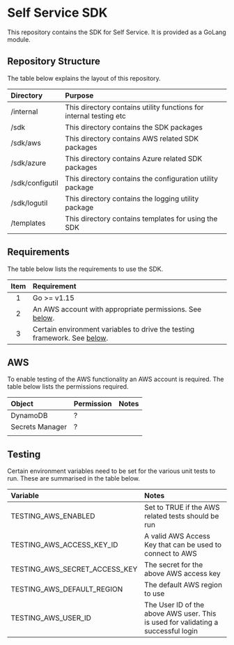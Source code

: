# Self Service SDK

This repository contains the SDK for Self Service. It is provided as a GoLang module.


## Repository Structure

The table below explains the layout of this repository.

| Directory | Purpose |
| :--- | :--- |
| /internal | This directory contains utility functions for internal testing etc |
| /sdk | This directory contains the SDK packages |
| /sdk/aws | This directory contains AWS related SDK packages |
| /sdk/azure | This directory contains Azure related SDK packages |
| /sdk/configutil | This directory contains the configuration utility package |
| /sdk/logutil | This directory contains the logging utility package |
| /templates | This directory contains templates for using the SDK |


## Requirements

The table below lists the requirements to use the SDK.

| Item | Requirement |
| :---: | :--- |
| 1 | Go >= v1.15 |
| 2 | An AWS account with appropriate permissions. See [below](#aws). |
| 3 | Certain environment variables to drive the testing framework. See [below](#testing). |


## AWS

To enable testing of the AWS functionality an AWS account is required. The table below lists the permissions required.

| Object | Permission | Notes |
| :--- | :--- | :--- |
| DynamoDB | ? | |
| Secrets Manager | ? | |
| | | |


## Testing

Certain environment variables need to be set for the various unit tests to run. These are summarised in the table below.

| Variable | Notes |
| :--- | :--- |
| TESTING_AWS_ENABLED | Set to TRUE if the AWS related tests should be run |
| TESTING_AWS_ACCESS_KEY_ID | A valid AWS Access Key that can be used to connect to AWS |
| TESTING_AWS_SECRET_ACCESS_KEY | The secret for the above AWS access key |
| TESTING_AWS_DEFAULT_REGION | The default AWS region to use |
| TESTING_AWS_USER_ID | The User ID of the above AWS user. This is used for validating a successful login |

